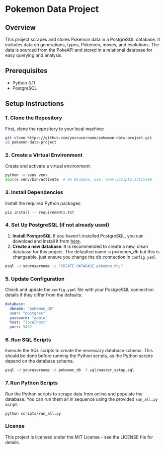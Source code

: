 # Pokemon Data Project

## Overview

This project scrapes and stores Pokemon data in a PostgreSQL database. It includes data on generations, types, Pokemon, moves, and evolutions. The data is sourced from the PokeAPI and stored in a relational database for easy querying and analysis.

## Prerequisites

- Python 3.11
- PostgreSQL

## Setup Instructions

### 1. Clone the Repository

First, clone the repository to your local machine:

```sh
git clone https://github.com/yourusername/pokemon-data-project.git
cd pokemon-data-project
```

### 2. Create a Virtual Environment

Create and activate a virtual environment:

```sh
python -m venv venv
source venv/bin/activate  # On Windows, use `venv\Scripts\activate`
```

### 3. Install Dependencies

Install the required Python packages:

```sh
pip install -r requirements.txt
```

### 4. Set Up PostgreSQL (if not already used)

1. **Install PostgreSQL** If you haven't installed PostgreSQL, you can download and install it from [here](https://www.postgresql.org/download/).
2. **Create a new database**: It is recommended to create a new, clean database for this project. The defaulted name is *pokemon_db* but this is changeable, just ensure you change the db connection in `config.yaml`

```sh
psql -U yourusername -c "CREATE DATABASE pokemon_db;"
```

### 5. Update Configuration

Check and update the `config.yaml` file with your PostgreSQL connection details if they differ from the defaults:

```yaml
database:
  dbname: "pokemon_db"
  user: "postgres"
  password: "admin"
  host: "localhost"
  port: 5432
```

### 6. Run SQL Scripts

Execute the SQL scripts to create the necessary database schema. This should be done before running the Python scripts, as the Python scripts depend on the database schema.

```sh
psql -U yourusername -d pokemon_db -f sql/master_setup.sql
```

### 7. Run Python Scripts

Run the Python scripts to scrape data from online and populate the database. You can run them all in sequence using the provided `run_all.py` script.

```sh
python scripts/run_all.py
```

### License

This project is licensed under the MIT License - see the LICENSE file for details.